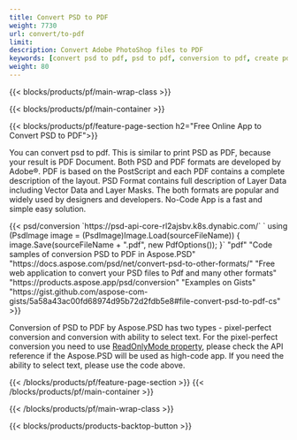 ```yaml
---
title: Convert PSD to PDF
weight: 7730
url: convert/to-pdf
limit: 
description: Convert Adobe PhotoShop files to PDF
keywords: [convert psd to pdf, psd to pdf, conversion to pdf, create pdf from psd, print psd as pdf]
weight: 80
---
```


{{< blocks/products/pf/main-wrap-class >}}

{{< blocks/products/pf/main-container >}}

{{< blocks/products/pf/feature-page-section h2="Free Online App to Convert PSD to PDF">}}
<p>You can convert psd to pdf. This is similar to print PSD as PDF, because your result is PDF Document. Both PSD and PDF formats are developed by Adobe®. PDF is based on the PostScript and each PDF contains a complete description of the layout. PSD Format contains full description of Layer Data including Vector Data and Layer Masks. The both formats are popular and widely used by designers and developers. No-Code App is a fast and simple easy solution.</p>
{{< psd/conversion 
`https://psd-api-core-rl2ajsbv.k8s.dynabic.com/` 
`    using (PsdImage image = (PsdImage)Image.Load(sourceFileName))
    {
        image.Save(sourceFileName + ".pdf", new PdfOptions());
    }`
	"pdf"
"Code samples of conversion PSD to PDF in Aspose.PSD"  "https://docs.aspose.com/psd/net/convert-psd-to-other-formats/" 
"Free web application to convert your PSD files to Pdf and many other formats" "https://products.aspose.app/psd/conversion"
"Examples on Gists" "https://gist.github.com/aspose-com-gists/5a58a43ac00fd68974d95b72d2fdb5e8#file-convert-psd-to-pdf-cs"
>}}
<p>Conversion of PSD to PDF by Aspose.PSD has two types - pixel-perfect conversion and conversion with ability to select text. For the pixel-perfect conversion you need to use <a href="https://reference.aspose.com/psd/net/aspose.psd.imageloadoptions/psdloadoptions/readonlymode/">ReadOnlyMode property</a>, please check the API reference if the Aspose.PSD will be used as high-code app. If you need the ability to select text, please use the code above.</p>
{{< /blocks/products/pf/feature-page-section >}}
{{< /blocks/products/pf/main-container >}}


{{< /blocks/products/pf/main-wrap-class >}}

{{< blocks/products/products-backtop-button >}}